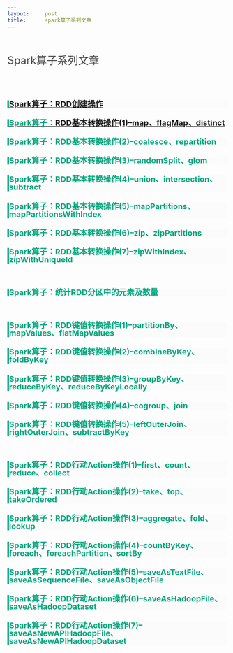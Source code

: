```yaml
---
layout:     post
title:      spark算子系列文章
---
```

<div id="article_content" class="article_content clearfix csdn-tracking-statistics" data-pid="blog" data-mod="popu_307" data-dsm="post">
								            <link rel="stylesheet" href="https://csdnimg.cn/release/phoenix/template/css/ck_htmledit_views-f76675cdea.css">
						<div class="htmledit_views" id="content_views">
                
<h1 class="article-title" style="line-height:35px;color:inherit;">
<a href="http://lxw1234.com/archives/2015/07/363.htm" rel="nofollow" style="color:rgb(68,68,68);text-decoration:none;font-weight:normal;font-size:24px;line-height:60px;">Spark算子系列文章</a></h1>
<div><br></div>
<h2 style="line-height:18px;color:inherit;font-size:18px;border-left-width:4px;border-left-style:solid;border-left-color:rgb(0,166,124);background-color:rgb(251,251,251);">
<span style="color:#00a67c;"><a href="http://blog.csdn.net/wisgood/article/details/52669616" rel="nofollow">Spark算子：RDD创建操作</a></span></h2>
<h2 style="line-height:18px;color:inherit;font-size:18px;border-left-width:4px;border-left-style:solid;border-left-color:rgb(0,166,124);background-color:rgb(251,251,251);">
<a href="http://blog.csdn.net/wisgood/article/details/52669624" rel="nofollow"><span style="color:#00a67c;">Spark算子：</span>RDD基本转换操作(1)–map、flagMap、distinct</a></h2>
<h2 style="line-height:18px;color:inherit;font-size:18px;border-left-width:4px;border-left-style:solid;border-left-color:rgb(0,166,124);background-color:rgb(251,251,251);">
<a title="" href="http://blog.csdn.net/wisgood/article/details/52669614" rel="nofollow" style="color:rgb(0,166,124);text-decoration:none;">Spark算子：RDD基本转换操作(2)–coalesce、repartition</a></h2>
<h2 style="line-height:18px;color:inherit;font-size:18px;border-left-width:4px;border-left-style:solid;border-left-color:rgb(0,166,124);background-color:rgb(251,251,251);">
<a title="" href="http://blog.csdn.net/wisgood/article/details/52669610" rel="nofollow" style="color:rgb(0,166,124);text-decoration:none;">Spark算子：RDD基本转换操作(3)–randomSplit、glom</a></h2>
<h2 style="line-height:18px;color:inherit;font-size:18px;border-left-width:4px;border-left-style:solid;border-left-color:rgb(0,166,124);background-color:rgb(251,251,251);">
<a title="" href="http://blog.csdn.net/wisgood/article/details/52669608" rel="nofollow" style="color:rgb(0,166,124);text-decoration:none;">Spark算子：RDD基本转换操作(4)–union、intersection、subtract</a></h2>
<h2 style="line-height:18px;color:inherit;font-size:18px;border-left-width:4px;border-left-style:solid;border-left-color:rgb(0,166,124);background-color:rgb(251,251,251);">
<a title="" href="http://blog.csdn.net/wisgood/article/details/52669604" rel="nofollow" style="color:rgb(0,166,124);text-decoration:none;">Spark算子：RDD基本转换操作(5)–mapPartitions、mapPartitionsWithIndex</a></h2>
<h2 style="line-height:18px;color:inherit;font-size:18px;border-left-width:4px;border-left-style:solid;border-left-color:rgb(0,166,124);background-color:rgb(251,251,251);">
<a title="" href="http://blog.csdn.net/wisgood/article/details/52669001" rel="nofollow" style="color:rgb(0,166,124);text-decoration:none;">Spark算子：RDD基本转换操作(6)–zip、zipPartitions</a></h2>
<h2 style="line-height:18px;color:inherit;font-size:18px;border-left-width:4px;border-left-style:solid;border-left-color:rgb(0,166,124);background-color:rgb(251,251,251);">
<a title="" href="http://blog.csdn.net/wisgood/article/details/52668996" rel="nofollow" style="color:rgb(0,166,124);text-decoration:none;">Spark算子：RDD基本转换操作(7)–zipWithIndex、zipWithUniqueId</a></h2>
<p> </p>
<h2 style="line-height:18px;color:inherit;font-size:18px;border-left-width:4px;border-left-style:solid;border-left-color:rgb(0,166,124);background-color:rgb(251,251,251);">
<a title="" href="http://lxw1234.com/archives/2015/07/354.htm" rel="nofollow" style="color:rgb(0,166,124);text-decoration:none;">Spark算子：统计RDD分区中的元素及数量 </a></h2>
<div><br></div>
<h2 style="line-height:18px;color:inherit;font-size:18px;border-left-width:4px;border-left-style:solid;border-left-color:rgb(0,166,124);background-color:rgb(251,251,251);">
<a title="" href="http://blog.csdn.net/wisgood/article/details/52669687" rel="nofollow" style="color:rgb(0,166,124);text-decoration:none;">Spark算子：RDD键值转换操作(1)–partitionBy、mapValues、flatMapValues</a></h2>
<h2 style="line-height:18px;color:inherit;font-size:18px;border-left-width:4px;border-left-style:solid;border-left-color:rgb(0,166,124);background-color:rgb(251,251,251);">
<a title="" href="http://blog.csdn.net/wisgood/article/details/52669682" rel="nofollow" style="color:rgb(0,166,124);text-decoration:none;">Spark算子：RDD键值转换操作(2)–combineByKey、foldByKey </a></h2>
<h2 style="line-height:18px;color:inherit;font-size:18px;border-left-width:4px;border-left-style:solid;border-left-color:rgb(0,166,124);background-color:rgb(251,251,251);">
<a title="" href="http://blog.csdn.net/wisgood/article/details/52669676" rel="nofollow" style="color:rgb(0,166,124);text-decoration:none;">Spark算子：RDD键值转换操作(3)–groupByKey、reduceByKey、reduceByKeyLocally</a></h2>
<h2 style="line-height:18px;color:inherit;font-size:18px;border-left-width:4px;border-left-style:solid;border-left-color:rgb(0,166,124);background-color:rgb(251,251,251);">
<a title="" href="http://blog.csdn.net/wisgood/article/details/52669671" rel="nofollow" style="color:rgb(0,166,124);text-decoration:none;">Spark算子：RDD键值转换操作(4)–cogroup、join</a></h2>
<h2 style="line-height:18px;color:inherit;font-size:18px;border-left-width:4px;border-left-style:solid;border-left-color:rgb(0,166,124);background-color:rgb(251,251,251);">
<a title="" href="http://blog.csdn.net/wisgood/article/details/52669669" rel="nofollow" style="color:rgb(0,166,124);text-decoration:none;">Spark算子：RDD键值转换操作(5)–leftOuterJoin、rightOuterJoin、subtractByKey</a></h2>
<p> </p>
<h2 style="line-height:18px;color:inherit;font-size:18px;border-left-width:4px;border-left-style:solid;border-left-color:rgb(0,166,124);background-color:rgb(251,251,251);">
<a title="" href="http://blog.csdn.net/wisgood/article/details/52669662" rel="nofollow" style="color:rgb(0,166,124);text-decoration:none;">Spark算子：RDD行动Action操作(1)–first、count、reduce、collect</a></h2>
<h2 style="line-height:18px;color:inherit;font-size:18px;border-left-width:4px;border-left-style:solid;border-left-color:rgb(0,166,124);background-color:rgb(251,251,251);">
<a title="" href="http://blog.csdn.net/wisgood/article/details/52669660" rel="nofollow" style="color:rgb(0,166,124);text-decoration:none;">Spark算子：RDD行动Action操作(2)–take、top、takeOrdered</a></h2>
<h2 style="line-height:18px;color:inherit;font-size:18px;border-left-width:4px;border-left-style:solid;border-left-color:rgb(0,166,124);background-color:rgb(251,251,251);">
<a title="" href="http://blog.csdn.net/wisgood/article/details/52669656" rel="nofollow" style="color:rgb(0,166,124);text-decoration:none;">Spark算子：RDD行动Action操作(3)–aggregate、fold、lookup</a></h2>
<h2 style="line-height:18px;color:inherit;font-size:18px;border-left-width:4px;border-left-style:solid;border-left-color:rgb(0,166,124);background-color:rgb(251,251,251);">
<a title="" href="http://blog.csdn.net/wisgood/article/details/52669649" rel="nofollow" style="color:rgb(0,166,124);text-decoration:none;">Spark算子：RDD行动Action操作(4)–countByKey、foreach、foreachPartition、sortBy</a></h2>
<h2 style="line-height:18px;color:inherit;font-size:18px;border-left-width:4px;border-left-style:solid;border-left-color:rgb(0,166,124);background-color:rgb(251,251,251);">
<a title="" href="http://blog.csdn.net/wisgood/article/details/52669647" rel="nofollow" style="color:rgb(0,166,124);text-decoration:none;">Spark算子：RDD行动Action操作(5)–saveAsTextFile、saveAsSequenceFile、saveAsObjectFile</a></h2>
<h2 style="line-height:18px;color:inherit;font-size:18px;border-left-width:4px;border-left-style:solid;border-left-color:rgb(0,166,124);background-color:rgb(251,251,251);">
<a title="" href="http://blog.csdn.net/wisgood/article/details/52669645" rel="nofollow" style="color:rgb(0,166,124);text-decoration:none;">Spark算子：RDD行动Action操作(6)–saveAsHadoopFile、saveAsHadoopDataset</a></h2>
<h2 style="line-height:18px;color:inherit;font-size:18px;border-left-width:4px;border-left-style:solid;border-left-color:rgb(0,166,124);background-color:rgb(251,251,251);">
<a title="" href="http://blog.csdn.net/wisgood/article/details/52669637" rel="nofollow" style="color:rgb(0,166,124);text-decoration:none;">Spark算子：RDD行动Action操作(7)–saveAsNewAPIHadoopFile、saveAsNewAPIHadoopDataset</a></h2>
            </div>
                </div>